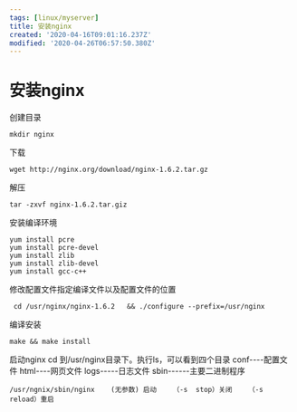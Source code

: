 ```yaml
---
tags: [linux/myserver]
title: 安装nginx
created: '2020-04-16T09:01:16.237Z'
modified: '2020-04-26T06:57:50.380Z'
---
```


# 安装nginx

创建目录
```
mkdir nginx
```
下载
```
wget http://nginx.org/download/nginx-1.6.2.tar.gz
```
解压
```
tar -zxvf nginx-1.6.2.tar.giz
```
安装编译环境
```
yum install pcre
yum install pcre-devel
yum install zlib
yum install zlib-devel
yum install gcc-c++
```
修改配置文件指定编译文件以及配置文件的位置
```
 cd /usr/nginx/nginx-1.6.2   && ./configure --prefix=/usr/nginx
```
编译安装
```
make && make install
```
启动nginx
cd 到/usr/nginx目录下。执行ls，可以看到四个目录
conf----配置文件  html----网页文件  logs-----日志文件  sbin------主要二进制程序
```
/usr/ngnix/sbin/nginx    (无参数) 启动    （-s  stop）关闭    （-s reload）重启
```



